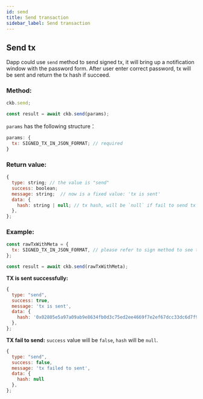 ```yaml
---
id: send
title: Send transaction
sidebar_label: Send transaction
---
```



## Send tx

Dapp could use `send` method to send signed tx, it will bring up a notification window with the password form. After user enter correct password, tx will be sent and return the tx hash if succeed.

### Method:

```js
ckb.send;

const result = await ckb.send(params);
```

`params` has the following structure：

```js
params: {
  tx: SIGNED_TX_IN_JSON_FORMAT; // required
}
```

### Return value:

```js
{
  type: string; // the value is "send"
  success: boolean;
  message: string;  // now is a fixed value: 'tx is sent'
  data: {
    hash: string | null; // tx hash, will be `null` if fail to send tx
  },
};
```

### Example:

```js
const rawTxWithMeta = {
  tx: SIGNED_TX_IN_JSON_FORMAT, // please refer to sign method to see the data format
};

const result = await ckb.send(rawTxWithMeta);
```

**TX is sent successfully:**

```js
{
  type: "send",
  success: true,
  message: 'tx is sent',
  data: {
    hash: '0x02805e5a97a09ab9e8634fb0d3c75ed2ee4669f7e2ef67dcc33dc6d7f931821d',
  },
};
```

**TX fail to send:**
`success` value will be `false`, `hash` will be `null`.

```js
{
  type: "send",
  success: false,
  message: 'tx failed to sent',
  data: {
    hash: null
  },
};
```
